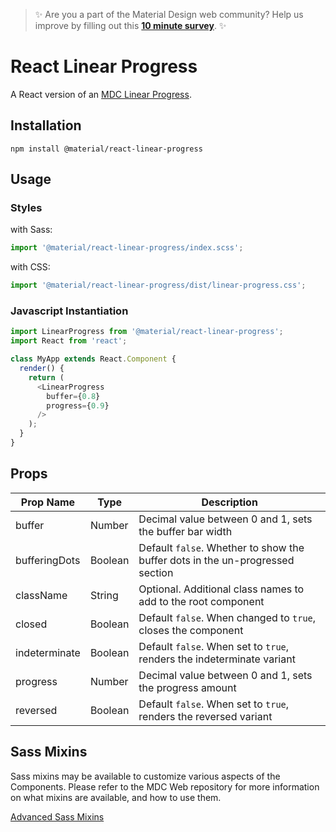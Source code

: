 > ✨ Are you a part of the Material Design web community? Help us improve by filling out this <a href='https://bit.ly/materialwebsurvey'>**10 minute survey**</a>. ✨

# React Linear Progress

A React version of an [MDC Linear Progress](https://github.com/material-components/material-components-web/tree/master/packages/mdc-linear-progress).

## Installation

```
npm install @material/react-linear-progress
```

## Usage

### Styles

with Sass:
```js
import '@material/react-linear-progress/index.scss';
```

with CSS:
```js
import '@material/react-linear-progress/dist/linear-progress.css';
```

### Javascript Instantiation
```js
import LinearProgress from '@material/react-linear-progress';
import React from 'react';

class MyApp extends React.Component {
  render() {
    return (
      <LinearProgress
        buffer={0.8}
        progress={0.9}
      />
    );
  }
}
```

## Props

Prop Name | Type | Description
--- | --- | ---
buffer | Number | Decimal value between 0 and 1, sets the buffer bar width
bufferingDots | Boolean | Default `false`. Whether to show the buffer dots in the un-progressed section
className | String | Optional. Additional class names to add to the root component
closed | Boolean | Default `false`. When changed to `true`, closes the component
indeterminate | Boolean | Default `false`. When set to `true`, renders the indeterminate variant
progress | Number | Decimal value between 0 and 1, sets the progress amount
reversed | Boolean | Default `false`. When set to `true`, renders the reversed variant

## Sass Mixins

Sass mixins may be available to customize various aspects of the Components. Please refer to the
MDC Web repository for more information on what mixins are available, and how to use them.

[Advanced Sass Mixins](https://github.com/material-components/material-components-web/tree/master/packages/mdc-linear-progress#sass-mixins)
